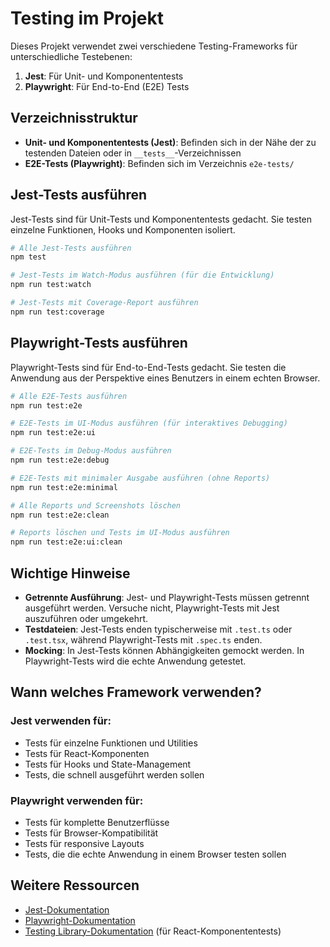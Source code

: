 # Testing im Projekt

Dieses Projekt verwendet zwei verschiedene Testing-Frameworks für unterschiedliche Testebenen:

1. **Jest**: Für Unit- und Komponententests
2. **Playwright**: Für End-to-End (E2E) Tests

## Verzeichnisstruktur

- **Unit- und Komponententests (Jest)**: Befinden sich in der Nähe der zu testenden Dateien oder in `__tests__`-Verzeichnissen
- **E2E-Tests (Playwright)**: Befinden sich im Verzeichnis `e2e-tests/`

## Jest-Tests ausführen

Jest-Tests sind für Unit-Tests und Komponententests gedacht. Sie testen einzelne Funktionen, Hooks und Komponenten isoliert.

```bash
# Alle Jest-Tests ausführen
npm test

# Jest-Tests im Watch-Modus ausführen (für die Entwicklung)
npm run test:watch

# Jest-Tests mit Coverage-Report ausführen
npm run test:coverage
```

## Playwright-Tests ausführen

Playwright-Tests sind für End-to-End-Tests gedacht. Sie testen die Anwendung aus der Perspektive eines Benutzers in einem echten Browser.

```bash
# Alle E2E-Tests ausführen
npm run test:e2e

# E2E-Tests im UI-Modus ausführen (für interaktives Debugging)
npm run test:e2e:ui

# E2E-Tests im Debug-Modus ausführen
npm run test:e2e:debug

# E2E-Tests mit minimaler Ausgabe ausführen (ohne Reports)
npm run test:e2e:minimal

# Alle Reports und Screenshots löschen
npm run test:e2e:clean

# Reports löschen und Tests im UI-Modus ausführen
npm run test:e2e:ui:clean
```

## Wichtige Hinweise

- **Getrennte Ausführung**: Jest- und Playwright-Tests müssen getrennt ausgeführt werden. Versuche nicht, Playwright-Tests mit Jest auszuführen oder umgekehrt.
- **Testdateien**: Jest-Tests enden typischerweise mit `.test.ts` oder `.test.tsx`, während Playwright-Tests mit `.spec.ts` enden.
- **Mocking**: In Jest-Tests können Abhängigkeiten gemockt werden. In Playwright-Tests wird die echte Anwendung getestet.

## Wann welches Framework verwenden?

### Jest verwenden für:

- Tests für einzelne Funktionen und Utilities
- Tests für React-Komponenten
- Tests für Hooks und State-Management
- Tests, die schnell ausgeführt werden sollen

### Playwright verwenden für:

- Tests für komplette Benutzerflüsse
- Tests für Browser-Kompatibilität
- Tests für responsive Layouts
- Tests, die die echte Anwendung in einem Browser testen sollen

## Weitere Ressourcen

- [Jest-Dokumentation](https://jestjs.io/docs/getting-started)
- [Playwright-Dokumentation](https://playwright.dev/docs/intro)
- [Testing Library-Dokumentation](https://testing-library.com/docs/) (für React-Komponententests)
